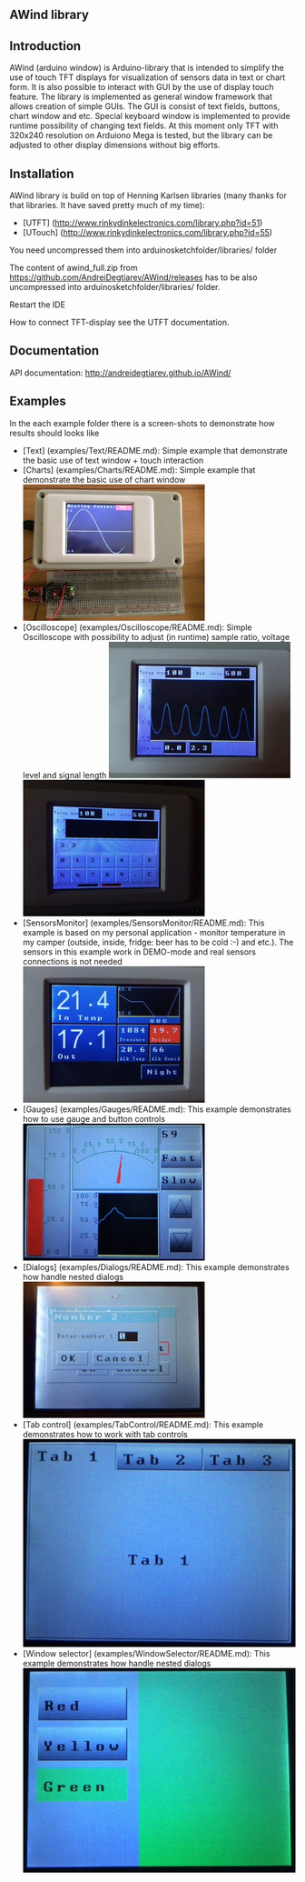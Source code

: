 AWind library
-------------
Introduction
------------
AWind (arduino window) is Arduino-library that is intended to simplify the use of touch TFT displays for visualization of sensors data in text or chart form. It is also possible to interact with GUI by the use of display touch feature. 
The library is implemented as general window framework that allows creation of simple GUIs. The GUI is consist of text fields, buttons, chart window and etc. 
Special keyboard window is implemented to provide runtime possibility of changing text fields.
At this moment only TFT with 320x240 resolution on Arduiono Mega is tested, but the library can be adjusted to other display dimensions without big efforts.

Installation
------------
AWind library is build on top of Henning Karlsen libraries (many thanks for that libraries. It have saved pretty much of my time): 
* [UTFT] (http://www.rinkydinkelectronics.com/library.php?id=51)
* [UTouch] (http://www.rinkydinkelectronics.com/library.php?id=55)

You need uncompressed them into  arduinosketchfolder/libraries/ folder

The content of awind_full.zip from https://github.com/AndreiDegtiarev/AWind/releases has to be also uncompressed into arduinosketchfolder/libraries/ folder.

Restart the IDE

How to connect TFT-display see the UTFT documentation.

Documentation
------------
API documentation: http://andreidegtiarev.github.io/AWind/

Examples
--------
In the each example folder there is a screen-shots to demonstrate how results should looks like
* [Text] (examples/Text/README.md): Simple example that demonstrate the basic use of text window + touch interaction
* [Charts] (examples/Charts/README.md): Simple example that demonstrate the basic use of chart window 
![](examples/Charts/Example.JPG)
* [Oscilloscope] (examples/Oscilloscope/README.md): Simple Oscilloscope with possibility to adjust (in runtime) sample ratio, voltage level and signal length
![](examples/Oscilloscope/Example.JPG)
![](examples/Oscilloscope/Example1.JPG)
* [SensorsMonitor] (examples/SensorsMonitor/README.md): This example is based on my personal application - monitor temperature in my camper (outside, inside, fridge: beer has to be cold :-) and etc.). The sensors in this example work in DEMO-mode and real sensors connections is not needed
![](examples/SensorsMonitor/Example.JPG)
* [Gauges] (examples/Gauges/README.md): This example demonstrates how to use gauge and button controls
![](examples/Gauges/Example.JPG)
* [Dialogs] (examples/Dialogs/README.md): This example demonstrates how handle nested dialogs
![](examples/Dialogs/Example.JPG)
* [Tab control] (examples/TabControl/README.md): This example demonstrates how to work with tab controls
![](examples/TabControl/Example.JPG)
* [Window selector] (examples/WindowSelector/README.md): This example demonstrates how handle nested dialogs
![](examples/WindowSelector/Example.JPG)
